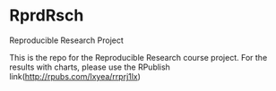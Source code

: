 # RprdRsch
Reproducible Research Project

This is the repo for the Reproducible Research course project.
For the results with charts, please use the RPublish link(http://rpubs.com/lxyea/rrprj1lx)
